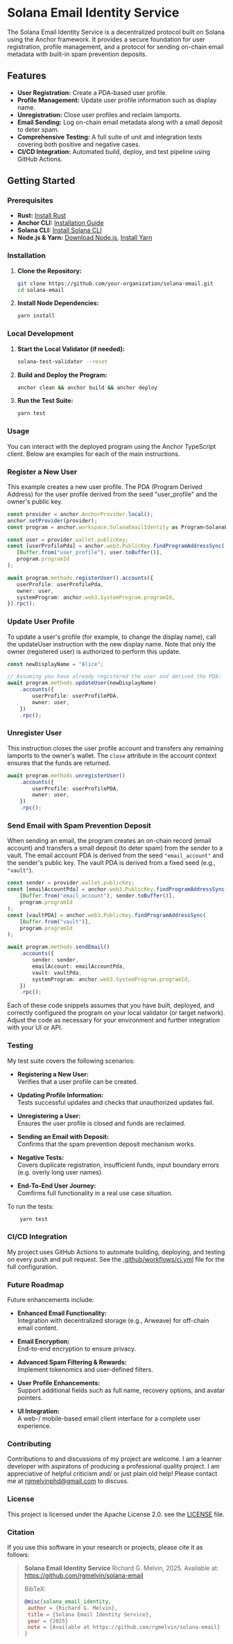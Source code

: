 # Solana Email Identity Service

The Solana Email Identity Service is a decentralized protocol built on Solana using the Anchor framework. It provides a secure foundation for user registration, profile management, and a protocol for sending on-chain email metadata with built-in spam prevention deposits.

## Features

- **User Registration:** Create a PDA-based user profile.
- **Profile Management:** Update user profile information such as display name.
- **Unregistration:** Close user profiles and reclaim lamports.
- **Email Sending:** Log on-chain email metadata along with a small deposit to deter spam.
- **Comprehensive Testing:** A full suite of unit and integration tests covering both positive and negative cases.
- **CI/CD Integration:** Automated build, deploy, and test pipeline using GitHub Actions.

## Getting Started

### Prerequisites

- **Rust:** [Install Rust](https://www.rust-lang.org/tools/install)
- **Anchor CLI:** [Installation Guide](https://project-serum.github.io/anchor/getting-started/installation.html)
- **Solana CLI:** [Install Solana CLI](https://docs.solana.com/cli/install-solana-cli-tools)
- **Node.js & Yarn:** [Download Node.js](https://nodejs.org/en/), [Install Yarn](https://yarnpkg.com/)

### Installation

1. **Clone the Repository:**

   ```bash
   git clone https://github.com/your-organization/solana-email.git
   cd solana-email

2. **Install Node Dependencies:**

   ```bash
   yarn install

### Local Development

1. **Start the Local Validator (if needed):**

   ```bash
   solana-test-validator --reset

2. **Build and Deploy the Program:**

   ```bash
   anchor clean && anchor build && anchor deploy

3. **Run the Test Suite:**

   ```bash
   yarn test

### Usage
You can interact with the deployed program using the Anchor TypeScript client. Below are examples for each of the main instructions.

### Register a New User

This example creates a new user profile. The PDA (Program Derived Address) for the user profile derived from the seed "user_profile" and the owner's public key.

   ```ts
   const provider = anchor.AnchorProvider.local();
   anchor.setProvider(provider);
   const program = anchor.workspace.SolanaEmailIdentity as Program<SolanaEmailIdentity>;

   const user = provider.wallet.publicKey;
   const [userProfilePda] = anchor.web3.PublicKey.findProgramAddressSync(
      [Buffer.from("user_profile"), user.toBuffer()],
      program.programId
   );

   await program.methods.registerUser().accounts({
      userProfile: userProfilePda,
      owner: user,
      systemProgram: anchor.web3.SystemProgram.programId,
   }).rpc();
   ```

### Update User Profile

To update a user's profile (for example, to change the display name), call the updateUser instruction with the new display name. Note that only the owner (registered user) is authorized to perform this update.

```ts
const newDisplayName = "Alice";

// Assuming you have already registered the user and derived the PDA:
await program.methods.updateUser(newDisplayName)
    .accounts({
        userProfile: userProfilePDA,
        owner: user,
    })
    .rpc();
```

### Unregister User

This instruction closes the user profile account and transfers any remaining lamports to the owner's wallet. The ```close``` attribute in the account context ensures that the funds are returned.

```ts
await program.methods.unregisterUser()
    .accounts({
        userProfile: userProfilePDA,
        owner: user,
    })
    .rpc();
```

### Send Email with Spam Prevention Deposit

When sending an email, the program creates an on-chain record (email account) and transfers a small deposit (to deter spam) from the sender to a vault. The email account PDA is derived from the seed ```"email_account"``` and the sender's public key. The vault PDA is derived from a fixed seed (e.g., ```"vault"```).

```ts
const sender = provider.wallet.publicKey;
const [emailAccountPda] = anchor.web3.PublicKey.findProgramAddressSync(
    [Buffer.from("email_account"), sender.toBuffer()],
    program.programId
);
const [vaultPDA] = anchor.web3.PublicKey.findProgramAddressSync(
    [Buffer.from("vault")],
    program.programId
);

await program.methods.sendEmail()
    .accounts({
        sender: sender,
        emailAccount: emailAccountPda,
        vault: vaultPda,
        systemProgram: anchor.web3.SystemProgram.programId,
    })
    .rpc();
```

Each of these code snippets assumes that you have built, deployed, and correctly configured the program on your local validator (or target network). Adjust the code as necessary for your environment and further integration with your UI or API.

### Testing
My test suite covers the following scenarios:
   - **Registering a New User:**<br>
         Verifies that a user profile can be created.
     
   - **Updating Profile Information:**<br>
         Tests successful updates and checks that unauthorized updates fail.
     
   - **Unregistering a User:**<br>
         Ensures the user profile is closed and funds are reclaimed.
     
   - **Sending an Email with Deposit:**<br>
         Confirms that the spam prevention deposit mechanism works.
     
   - **Negative Tests:**<br>
         Covers duplicate registration, insufficient funds, input boundary errors (e.g. overly long user names).
     
   - **End-To-End User Journey:**<br>
         Comfirms full functionality in a real use case situation.
     
To run the tests:
   ``` bash
       yarn test
   ```

### CI/CD Integration
My project uses GitHub Actions to automate building, deploying, and testing on every push and pull request. See the [.github/workflows/ci.yml](.github/workflows/ci.yml) file for the full configuration.

### Future Roadmap
Future enhancements include:
   - **Enhanced Email Functionality:**<br>
         Integration with decentralized storage (e.g., Arweave) for off-chain email content.

   - **Email Encryption:**<br>
         End-to-end encryption to ensure privacy.

   - **Advanced Spam Filtering & Rewards:**<br>
         Implement tokenomics and user-defined filters.

   - **User Profile Enhancements:**<br>
         Support additional fields such as full name, recovery options, and avatar pointers.

   - **UI Integration:**<br>
         A web-/ mobile-based email client interface for a complete user experience.

### Contributing
Contributions to and discussions of my project are welcome. I am a learner developer with aspiratons of producing a professional quality project. I am appreciative of helpful criticism and/ or just plain old help! Please contact me at rgmelvinphd@gmail.com to discuss.

### License

This project is licensed under the Apache License 2.0. see the [LICENSE](LICENSE) file.

### Citation

If you use this software in your research or projects, please cite it as follows:

> **Solana Email Identity Service**
> Richard G. Melvin, 2025.
> Available at: https://github.com/rgmelvin/solana-email
>
> BibTeX:
>```bibtex
>@misc{solana_email_identity,
>  author = {Richard G. Melvin},
>  title = {Solana Email Identity Service},
>  year = {2025}
>  note = {Available at https://github.com/rgmelvin/solana-email}
>}
>```